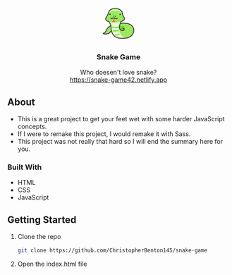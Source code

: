 <!-- PROJECT LOGO -->
<div align="center">
  <img src="/favicon.ico" alt="Logo" width="80" height="80">
  <h3 align="center">Snake Game</h3>
  <p align="center">
    Who doesen't love snake?
    <br />
    <a href="https://snake-game42.netlify.app">https://snake-game42.netlify.app</a>
  </p>
</div>

<!-- ABOUT -->
## About
* This is a great project to get your feet wet with some harder JavaScript concepts.
* If I were to remake this project, I would remake it with Sass.
* This project was not really that hard so I will end the summary here for you.

### Built With
* HTML
* CSS
* JavaScript

<!-- GETTING STARTED -->
## Getting Started
1. Clone the repo
   ```sh
   git clone https://github.com/ChristopherBenton145/snake-game
   ```

2. Open the index.html file
